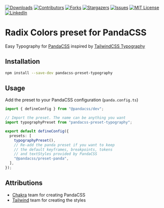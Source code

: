 [![Downloads][npm-shield]][npm-url]
[![Contributors][contributors-shield]][contributors-url]
[![Forks][forks-shield]][forks-url]
[![Stargazers][stars-shield]][stars-url]
[![Issues][issues-shield]][issues-url]
[![MIT License][license-shield]][license-url]
[![LinkedIn][linkedin-shield]][linkedin-url]

# Radix Colors preset for PandaCSS

Easy Typography for [PandaCSS](https://panda-css.com/) inspired by [TailwindCSS Typography](https://tailwindcss.com/docs/typography-plugin)

## Installation

```bash
npm install --save-dev pandacss-preset-typography
```

## Usage

Add the preset to your PandaCSS configuration (`panda.config.ts`)

```ts
import { defineConfig } from "@pandacss/dev";

// Import the preset. The name can be anything you want
import typographyPreset from "pandacss-preset-typography";

export default defineConfig({
  presets: [
    typographyPreset(),
    // Re-add the panda preset if you want to keep
    // the default keyframes, breakpoints, tokens
    // and textStyles provided by PandaCSS
    "@pandacss/preset-panda",
  ],
});
```

## Attributions

- [Chakra](https://github.com/chakra-ui) team for creating PandaCSS
- [Tailwind](https://github.com/tailwindlabs) team for creating the styles

[contributors-shield]: https://img.shields.io/github/contributors/milandekruijf/pandacss-preset-typograhpy.svg?style=for-the-badge
[contributors-url]: https://github.com/milandekruijf/pandacss-preset-typograhpy/graphs/contributors
[forks-shield]: https://img.shields.io/github/forks/milandekruijf/pandacss-preset-typograhpy.svg?style=for-the-badge
[forks-url]: https://github.com/milandekruijf/pandacss-preset-typograhpy/network/members
[stars-shield]: https://img.shields.io/github/stars/milandekruijf/pandacss-preset-typograhpy.svg?style=for-the-badge
[stars-url]: https://github.com/milandekruijf/pandacss-preset-typograhpy/stargazers
[issues-shield]: https://img.shields.io/github/issues/milandekruijf/pandacss-preset-typograhpy.svg?style=for-the-badge
[issues-url]: https://github.com/milandekruijf/pandacss-preset-typograhpy/issues
[license-shield]: https://img.shields.io/github/license/milandekruijf/pandacss-preset-typograhpy.svg?style=for-the-badge
[license-url]: https://github.com/milandekruijf/pandacss-preset-typograhpy/blob/main/LICENSE
[linkedin-shield]: https://img.shields.io/badge/-LinkedIn-black.svg?style=for-the-badge&logo=linkedin&colorB=555
[linkedin-url]: https://www.linkedin.com/in/milandekruijf
[npm-shield]: https://img.shields.io/npm/dw/pandacss-preset-typograhpy?style=for-the-badge
[npm-url]: https://www.npmjs.com/package/pandacss-preset-typograhpy
